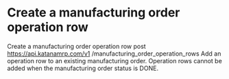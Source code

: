 # Create a manufacturing order operation row

Create a manufacturing order operation row post https://api.katanamrp.com/v1
/manufacturing_order_operation_rows Add an operation row to an existing manufacturing
order. Operation rows cannot be added when the manufacturing order status is DONE.
